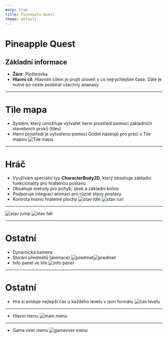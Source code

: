 ```yaml
---
marp: true
title: Pineapple Quest
theme: default
---
```


# Pineapple Quest

## Základní informace
- **Žánr**: Plošinovka
- **Hlavní cíl**: Hlavním cílem je projít úroveň v co nejrychlejším čase. Dále je nutné po ceste posbírat všechny ananasy

---

# Tile mapa
- Systém, který umožňuje vytvářet herní prostředí pomocí základních stavebních prvků (tiles)
- Herní prostředí je vytvořeno pomocí Godot nástrojů pro práci s Tile mapou
![Tile mapa](./img/tilemap.png)


---

# Hráč
- Využívám speciální typ **CharacterBody2D**, který obsahuje základní funkcionality pro hratelnou postavu
- Obsahuje metody pro pohyb, skok a základní kolize
- Podporuje integraci animací pro různé stavy postavy 
- Kontrola hranic hratelné plochy
![stav idle](./img/char_idle.png)
![stav run](./img/char_run.png)

---
![stav jump](./img/char_jump.png)
![stav fall](./img/char_fall.png)

---

# Ostatní
- Dynamická kamera
- Sbírání předmětů (animace)
![predmet](./img/collectable.png)![predmet](./img/collectable2.png)
- Info panel ve hře
![info panel](./img/info_panel.png)

---

# Ostatní

- Hra si eviduje nejlepší čas u každého levelu v json formátu
![čas levelu](./img/time_evidence.png)

---

- Hlavní menu
![main menu](./img/main_menu.png)
---

- Game over menu
![gameover menu](./img/gameover_menu.png)
